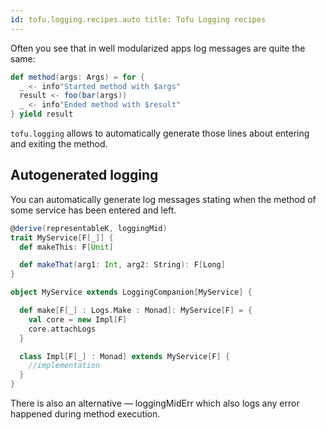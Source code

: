 ```yaml
---
id: tofu.logging.recipes.auto title: Tofu Logging recipes
---
```


Often you see that in well modularized apps log messages are quite the same:

```scala
def method(args: Args) = for {
  _ <- info"Started method with $args"
  result <- foo(bar(args))
  _ <- info"Ended method with $result"
} yield result
```

`tofu.logging` allows to automatically generate those lines about entering and exiting the method.

## Autogenerated logging

You can automatically generate log messages stating when the method of some service has been entered and left.

```scala
@derive(representableK, loggingMid)
trait MyService[F[_]] {
  def makeThis: F[Unit]

  def makeThat(arg1: Int, arg2: String): F[Long]
}

object MyService extends LoggingCompanion[MyService] {

  def make[F[_] : Logs.Make : Monad]: MyService[F] = {
    val core = new Impl[F]
    core.attachLogs
  }

  class Impl[F[_] : Monad] extends MyService[F] {
    //implementation
  }
}
```

There is also an alternative — loggingMidErr which also logs any error happened during method execution.




